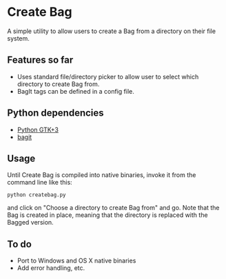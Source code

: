 # Create Bag

A simple utility to allow users to create a Bag from a directory on their file system.

## Features so far

* Uses standard file/directory picker to allow user to select which directory to create Bag from.
* BagIt tags can be defined in a config file.

## Python dependencies

* [Python GTK+3](http://python-gtk-3-tutorial.readthedocs.org/en/latest/index.html)
* [bagit](https://github.com/LibraryOfCongress/bagit-python)

## Usage

Until Create Bag is compiled into native binaries, invoke it from the command line like this:

`python createbag.py`

and click on "Choose a directory to create Bag from" and go. Note that the Bag is created in place, meaning that the directory is replaced with the Bagged version.


## To do

* Port to Windows and OS X native binaries
* Add error handling, etc.
